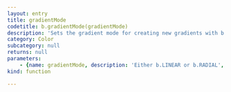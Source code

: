 ```yaml
---
layout: entry
title: gradientMode
codetitle: b.gradientMode(gradientMode)
description: 'Sets the gradient mode for creating new gradients with b.gradient() to LINEAR or RADIAL. The default gradient mode is LINEAR.'
category: Color
subcategory: null
returns: null
parameters:
    - {name: gradientMode, description: 'Either b.LINEAR or b.RADIAL', optional: false, type: [String]}
kind: function

---
```

